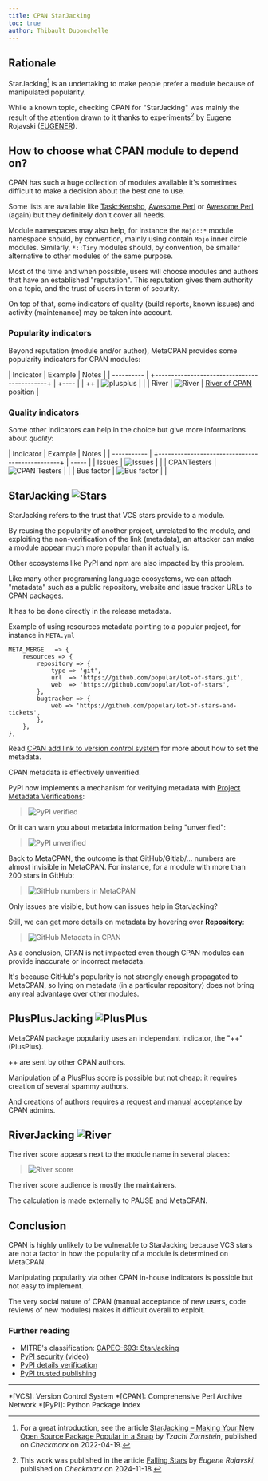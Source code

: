 ```yaml
---
title: CPAN StarJacking
toc: true
author: Thibault Duponchelle
---
```

## Rationale
StarJacking[^1] is an undertaking to make people prefer a module because of manipulated popularity.

While a known topic, checking CPAN for "StarJacking" was mainly the result of the attention drawn to it thanks to experiments[^2] by Eugene Rojavski ([EUGENER](https://metacpan.org/author/EUGENER)).

## How to choose what CPAN module to depend on?
CPAN has such a huge collection of modules available it's sometimes difficult to make a decision about the best one to use.

Some lists are available like [Task::Kensho](https://metacpan.org/pod/Task::Kensho), [Awesome Perl](https://github.com/hachiojipm/awesome-perl) or [Awesome Perl](https://github.com/uhub/awesome-perl) (again) but they definitely don't cover all needs.

Module namespaces may also help, for instance the `Mojo::*` module namespace should, by convention, mainly using contain `Mojo` inner circle modules.
Similarly, `*::Tiny` modules should, by convention, be smaller alternative to other modules of the same purpose.

Most of the time and when possible, users will choose modules and authors that have an established "reputation".
This reputation gives them authority on a topic, and the trust of users in term of security.

On top of that, some indicators of quality (build reports, known issues) and activity (maintenance) may be taken into account.

### Popularity indicators
Beyond reputation (module and/or author), MetaCPAN provides some popularity indicators for CPAN modules:

| Indicator  | Example                                        | Notes |
| ---------- | +--------------------------------------------+ | +---- |
| ++         | ![plusplus](../media/starjacking/plusplus.png) |       |
| River      | ![River](../media/starjacking/river.png)       | [River of CPAN](https://neilb.org/2015/04/20/river-of-cpan.html) position |

### Quality indicators
Some other indicators can help in the choice but give more informations about *quality*:

| Indicator   | Example                                           | Notes |
| ----------- | +-----------------------------------------------+ | ----- |
| Issues      | ![Issues](../media/starjacking/issues.png)        |       |
| CPANTesters | ![CPAN Testers](../media/starjacking/testers.png) |       |
| Bus factor  | ![Bus factor](../media/starjacking/bus.png)       |       |


## StarJacking ![Stars](../media/starjacking/stars.png)
StarJacking refers to the trust that VCS stars provide to a module.

By reusing the popularity of another project, unrelated to the module,
and exploiting the non-verification of the link (metadata),
an attacker can make a module appear much more popular than it actually is.

Other ecosystems like PyPI and npm are also impacted by this problem.

Like many other programming language ecosystems, we can attach "metadata"
such as a public repository, website and issue tracker URLs to CPAN packages.

It has to be done directly in the release metadata.

Example of using resources metadata pointing to a popular project, for instance in `META.yml`
```
META_MERGE   => {
    resources => {
        repository => {
            type => 'git',
            url  => 'https://github.com/popular/lot-of-stars.git',
            web  => 'https://github.com/popular/lot-of-stars',
        },
        bugtracker => {
            web => 'https://github.com/popular/lot-of-stars-and-tickets',
        },
    },
},
```

Read [CPAN add link to version control system](https://perlmaven.com/how-to-add-link-to-version-control-system-of-a-cpan-distributions) for more about how to set the metadata.

CPAN metadata is effectively unverified.

PyPI now implements a mechanism for verifying metadata with [Project Metadata Verifications](https://docs.pypi.org/project_metadata/#verified-details):

> ![PyPI verified](../media/starjacking/pypi-verified.png)

Or it can warn you about metadata information being "unverified":

> ![PyPI unverified](../media/starjacking/pypi-unverified.png)

Back to MetaCPAN, the outcome is that GitHub/Gitlab/...  numbers are almost invisible in MetaCPAN.
For instance, for a module with more than 200 stars in GitHub:

> ![GitHub numbers in MetaCPAN](../media/starjacking/metacpan-side.png)

Only issues are visible, but how can issues help in StarJacking?

Still, we can get more details on metadata by hovering over **Repository**:

> ![GitHub Metadata in CPAN](../media/starjacking/github.png)

As a conclusion, CPAN is not impacted even though CPAN modules can provide inaccurate or incorrect metadata.

It's because GitHub's popularity is not strongly enough propagated to MetaCPAN, so lying on metadata (in a particular repository) does not bring any real advantage over other modules.

## PlusPlusJacking ![PlusPlus](../media/starjacking/plusplus.png)
MetaCPAN package popularity uses an independant indicator, the "++" (PlusPlus).

++ are sent by other CPAN authors.

Manipulation of a PlusPlus score is possible but not cheap: it requires creation of several spammy authors.

And creations of authors requires a [request](https://pause.perl.org/pause/query?ACTION=request_id) and [manual acceptance](https://www.nntp.perl.org/group/perl.modules/2024/11/msg105533.html) by CPAN admins.

## RiverJacking ![River](../media/starjacking/river.png)
The river score appears next to the module name in several places:

> ![River score](../media/starjacking/riverscore.png)

The river score audience is mostly the maintainers.

The calculation is made externally to PAUSE and MetaCPAN.

## Conclusion
CPAN is highly unlikely to be vulnerable to StarJacking because VCS stars are not a factor in how the popularity of a module is determined on MetaCPAN.

Manipulating popularity via other CPAN in-house indicators is possible but not easy to implement.

The very social nature of CPAN (manual acceptance of new users, code reviews of new modules) makes it difficult overall to exploit.

### Further reading
- MITRE's classification: [CAPEC-693: StarJacking](https://capec.mitre.org/data/definitions/693.html)
- [PyPI security](https://www.youtube.com/watch?v=ZvNuHKDyQXc) (video)
- [PyPI details verification](https://docs.pypi.org/project_metadata/#verified-details)
- [PyPI trusted publishing](https://docs.pypi.org/trusted-publishers/)

-----

*[VCS]: Version Control System
*[CPAN]: Comprehensive Perl Archive Network
*[PyPI]: Python Package Index

[^1]: For a great introduction, see the article [StarJacking – Making Your New Open Source Package Popular in a Snap](https://checkmarx.com/blog/starjacking-making-your-new-open-source-package-popular-in-a-snap/) by _Tzachi Zornstein_, published on _Checkmarx_ on 2022-04-19.
[^2]: This work was published in the article [Falling Stars](https://checkmarx.com/blog/falling-stars/) by _Eugene Rojavski_, published on _Checkmarx_ on 2024-11-18.
